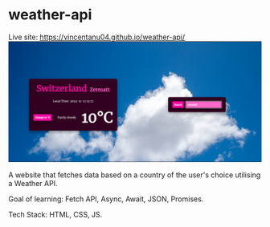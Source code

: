 # weather-api
Live site: https://vincentanu04.github.io/weather-api/
![Website image](image-1.png)

A website that fetches data based on a country of the user's choice utilising a Weather API. 

Goal of learning: Fetch API, Async, Await, JSON, Promises.

Tech Stack: HTML, CSS, JS.